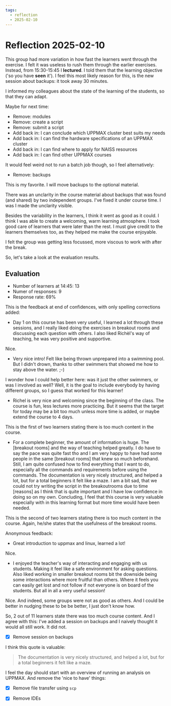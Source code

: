 ```yaml
---
tags:
  - reflection
  - 2025-02-10
---
```


# Reflection 2025-02-10

This group had more variation in how fast the learners went through the
exercise. I felt it was useless to rush them through the earlier exercises.
Instead, from 15:30-15:45 I **lectured**. I told them that the learning
objective ('so you have **seen** it').
I feel this most likely reason for this, is the new session
about backups: it took away 30 minutes.

I informed my colleagues about the state of the learning of the students,
so that they can adapt.

Maybe for next time:

- Remove: modules
- Remove: create a script
- Remove: submit a script
- Add back in: I can conclude which UPPMAX cluster best suits my needs
- Add back in: I can find the hardware specifications of an UPPMAX cluster
- Add back in: I can find where to apply for NAISS resources
- Add back in: I can find other UPPMAX courses

It would feel weird not to run a batch job though,
so I feel alternatively:

- Remove: backups

This is my favorite. I will move backups to the optional material.

There was an unclarity in the
course material about backups that was found (and shared) by two independent
groups. I've fixed it under course time. I was I made the unclarity
visible.

Besides the variability in the learners, I think it went as good as it could.
I think I was able to create a welcoming, warm learning atmosphere.
I took good care of learners that were later than the rest.
I must give credit to the learners themselves too, as they
helped me make the course enjoyable.

I felt the group was getting less focussed, more viscous to work with after
the break.

So, let's take a look at the evaluation results.

## Evaluation

- Number of learners at 14:45: 13
- Numer of responses: 9
- Response rate: 69%

This is the feedback at end of confidences,
with only spelling corrections added:

- Day 1 on this course has been very useful,
  I learned a lot through these sessions,
  and I really liked doing the exercises in breakout rooms and
  discussing each question with others.
  I also liked Richèl's way of teaching,
  he was very positive and supportive.

Nice.

- Very nice intro!
  Felt like being thrown unprepared into a swimming pool.
  But I didn't drown, thanks to other swimmers
  that showed me how to stay above the water. ;-)

I wonder how I could help better here: was it just the other swimmers,
or was I involved as well? Well, it is the goal to include everybody
by having different groups, so I guess that worked for this learner!

- Richel is very nice and welcoming since the beginning of the class.
  The course is fun, less lectures more practicing.
  But it seems that the target for today may be a bit too much unless
  more time is added, or maybe extend the course to 4 days.

This is the first of two learners stating
there is too much content in the course.

- For a complete beginner, the amount of information is huge.
  The [breakout rooms] and the way of teaching helped greatly.
  I do have to say the pace was quite fast tho and I am very happy
  to have had some people in the same [breakout rooms]
  that knew so much beforehand. Still, I am quite confused how to find
  everything that I want to do, especially all the commands and
  requirements before using the commands. The documentation is very nicely
  structured, and helped a lot, but for a total beginners it felt like a
  maze. I am a bit sad, that we could not try writing the script in the
  breakoutrooms due to time [reasons] as I think that is quite important
  and I have low confidence in doing so on my own.
  Concluding, I feel that this course is very valuable especially
  with in this learning format but more time would have been needed.

This is the second of two learners stating
there is too much content in the course.
Again, he/she states that the usefulness of the breakout rooms.

Anonymous feedback:

- Great introduction to uppmax and linux, learned a lot!

Nice.

- I enjoyed the teacher's way of interacting and engaging with us students.
  Making it feel like a safe environment for asking questions.
  Also liked working in smaller breakout rooms bit the downside being some
  interactions where more fruitful than others.
  Where it feels you can easily get lost
  and not follow if not everyone is on board of the students.
  But all in all a very useful session!

Nice. And indeed, some groups were not as good as others. And I could
be better in nudging these to be be better, I just don't know how.

So, 2 out of 11 learners state there was too much course content.
And I agree with this: I've added a session on backups and I naively
thought it would all still work. It did not.

- [x] Remove session on backups

I think this quote is valuable:

> The documentation is very nicely
> structured, and helped a lot, 
> but for a total beginners it felt like a maze.

I feel the day should start with an overview of running an analysis
on UPPMAX. And remove the 'nice to have' things:

- [x] Remove file transfer using `scp`
- [x] Remove IDEs


